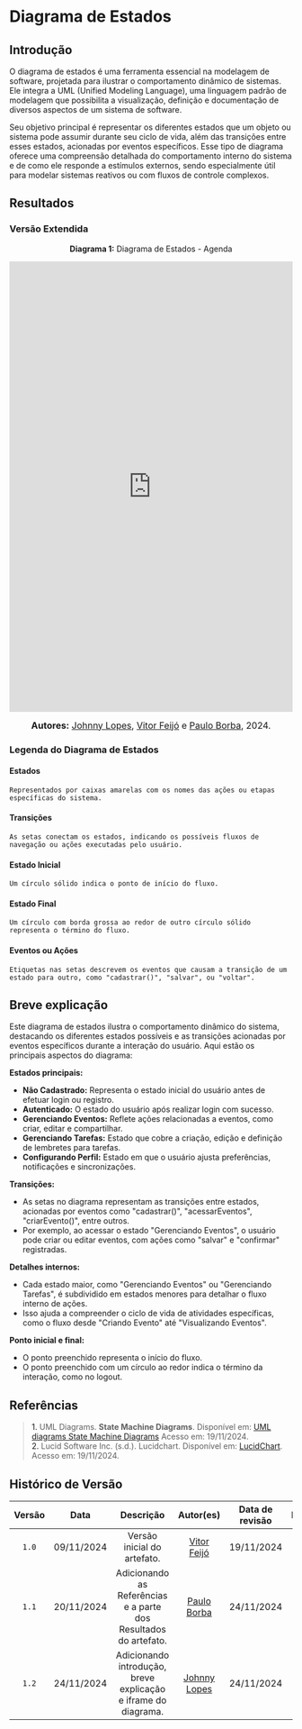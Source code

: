 # Diagrama de Estados

## Introdução

O diagrama de estados é uma ferramenta essencial na modelagem de software, projetada para ilustrar o comportamento dinâmico de sistemas. Ele integra a UML (Unified Modeling Language), uma linguagem padrão de modelagem que possibilita a visualização, definição e documentação de diversos aspectos de um sistema de software.

Seu objetivo principal é representar os diferentes estados que um objeto ou sistema pode assumir durante seu ciclo de vida, além das transições entre esses estados, acionadas por eventos específicos. Esse tipo de diagrama oferece uma compreensão detalhada do comportamento interno do sistema e de como ele responde a estímulos externos, sendo especialmente útil para modelar sistemas reativos ou com fluxos de controle complexos.

## Resultados

### Versão Extendida

<p align="center" > <strong> Diagrama 1:</Strong> Diagrama de Estados - Agenda</font> <gitbr></p>
<iframe frameborder="0" style="width:100%;height:800px;" src="https://viewer.diagrams.net/?tags=%7B%7D&lightbox=1&highlight=0000ff&layers=1&nav=1&title=diagrama_estados.drawio#Uhttps%3A%2F%2Fdrive.google.com%2Fuc%3Fid%3D1fa0urfy05bsMGvvUzM8FoYJRFKt2y9K8%26export%3Ddownload"></iframe>

<font size="3"><p style="text-align: center"><b>Autores:</b> [Johnny Lopes](https://github.com/JohnnyLopess), [Vitor Feijó](https://github.com/vitorfleonardo) e [Paulo Borba](https://github.com/paulohborba), 2024.</p></font>

### Legenda do Diagrama de Estados

#### Estados

    Representados por caixas amarelas com os nomes das ações ou etapas específicas do sistema.

#### Transições

    As setas conectam os estados, indicando os possíveis fluxos de navegação ou ações executadas pelo usuário.

#### Estado Inicial

    Um círculo sólido indica o ponto de início do fluxo.

#### Estado Final

    Um círculo com borda grossa ao redor de outro círculo sólido representa o término do fluxo.

#### Eventos ou Ações

    Etiquetas nas setas descrevem os eventos que causam a transição de um estado para outro, como "cadastrar()", "salvar", ou "voltar".

## Breve explicação
Este diagrama de estados ilustra o comportamento dinâmico do sistema, destacando os diferentes estados possíveis e as transições acionadas por eventos específicos durante a interação do usuário. Aqui estão os principais aspectos do diagrama:

**Estados principais:**
* **Não Cadastrado:** Representa o estado inicial do usuário antes de efetuar login ou registro.
* **Autenticado:** O estado do usuário após realizar login com sucesso.
* **Gerenciando Eventos:** Reflete ações relacionadas a eventos, como criar, editar e compartilhar.
* **Gerenciando Tarefas:** Estado que cobre a criação, edição e definição de lembretes para tarefas.
* **Configurando Perfil:** Estado em que o usuário ajusta preferências, notificações e sincronizações.

**Transições:**
* As setas no diagrama representam as transições entre estados, acionadas por eventos como "cadastrar()", "acessarEventos", "criarEvento()", entre outros.
* Por exemplo, ao acessar o estado "Gerenciando Eventos", o usuário pode criar ou editar eventos, com ações como "salvar" e "confirmar" registradas.

**Detalhes internos:**
* Cada estado maior, como "Gerenciando Eventos" ou "Gerenciando Tarefas", é subdividido em estados menores para detalhar o fluxo interno de ações.
* Isso ajuda a compreender o ciclo de vida de atividades específicas, como o fluxo desde "Criando Evento" até "Visualizando Eventos".

**Ponto inicial e final:**
* O ponto preenchido representa o início do fluxo.
* O ponto preenchido com um círculo ao redor indica o término da interação, como no logout.

## Referências

> <a>1.</a> UML Diagrams. **State Machine Diagrams**. Disponível em: [UML diagrams State Machine Diagrams](https://www.uml-diagrams.org/state-machine-diagrams.html)  Acesso em: 19/11/2024. <br>
> <a>2.</a> Lucid Software Inc. (s.d.). Lucidchart. Disponível em: [LucidChart](https://www.lucidchart.com/pages/pt/o-que-e-diagrama-de-maquina-de-estados-uml). Acesso em: 19/11/2024. <br>

## Histórico de Versão

| Versão | Data | Descrição | Autor(es) | Data de revisão | Revisor(es) |
| :-: | :-: | :-: | :-: | :-: | :-: |
| `1.0` | 09/11/2024  | Versão inicial do artefato. | [Vitor Feijó](https://github.com/vitorfleonardo) | 19/11/2024  | [Paulo Borba](https://github.com/paulohborba) |
| `1.1` | 20/11/2024  | Adicionando as Referências e a parte dos Resultados do artefato. | [Paulo Borba](https://github.com/paulohborba) | 24/11/2024 | [Johnny Lopes](https://github.com/JohnnyLopess)  |
| `1.2` | 24/11/2024  | Adicionando introdução, breve explicação e iframe do diagrama. | [Johnny Lopes](https://github.com/JohnnyLopess) | 24/11/2024 |  [Paulo Borba](https://github.com/paulohborba) |
